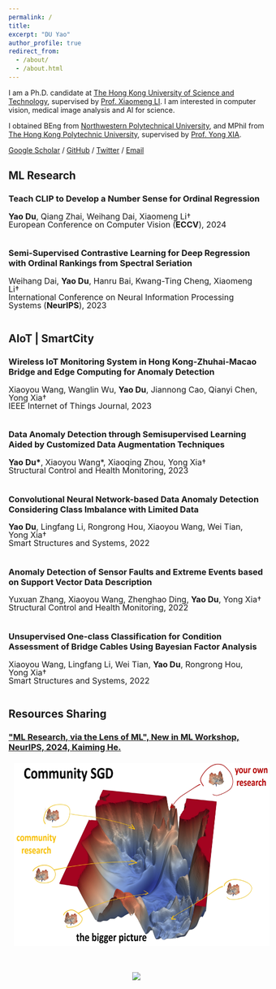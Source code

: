 ```yaml
---
permalink: /
title: 
excerpt: "DU Yao"
author_profile: true
redirect_from: 
  - /about/
  - /about.html
---
```


I am a Ph.D. candidate at [The Hong Kong University of Science and Technology](https://hkust.edu.hk/), supervised by [Prof. Xiaomeng LI](https://xmengli.github.io/). I am interested in computer vision, medical image analysis and AI for science.

I obtained BEng from [Northwestern Polytechnical University](https://en.nwpu.edu.cn/), and MPhil from [The Hong Kong Polytechnic University](https://www.polyu.edu.hk/), supervised by [Prof. Yong XIA](https://www.polyu.edu.hk/cee/~ceyxia/).

[Google Scholar](https://scholar.google.com.hk/citations?user=8krbrWsAAAAJ&hl=zh-CN) / [GitHub](https://github.com/duyao-art) / [Twitter](https://twitter.com/yao53513502) / [Email](mailto:ydubf@connect.ust.hk)


ML Research
-----

### Teach CLIP to Develop a Number Sense for Ordinal Regression
<p style="line-height:1.0">
<font size="3">
<strong>Yao Du</strong>, Qiang Zhai, Weihang Dai, Xiaomeng Li†<br />
European Conference on Computer Vision  (<strong>ECCV</strong>), 2024<br />
<br />
</font>
</p>

### Semi-Supervised Contrastive Learning for Deep Regression with Ordinal Rankings from Spectral Seriation
<p style="line-height:1.0">
<font size="3">
Weihang Dai, <strong>Yao Du</strong>, Hanru Bai, Kwang-Ting Cheng, Xiaomeng Li†<br />
International Conference on Neural Information Processing Systems (<strong>NeurIPS</strong>), 2023<br />
<br />
</font>
</p>




AIoT | SmartCity
-----

### Wireless IoT Monitoring System in Hong Kong-Zhuhai-Macao Bridge and Edge Computing for Anomaly Detection
<p style="line-height:1.0">
<font size="3">
Xiaoyou Wang, Wanglin Wu, <strong>Yao Du</strong>, Jiannong Cao, Qianyi Chen, Yong Xia†<br />
IEEE Internet of Things Journal, 2023<br />
<br />
</font>
</p>

### Data Anomaly Detection through Semisupervised Learning Aided by Customized Data Augmentation Techniques
<p style="line-height:1.0">
<font size="3">
<strong>Yao Du*</strong>, Xiaoyou Wang*, Xiaoqing Zhou, Yong Xia†<br />
Structural Control and Health Monitoring, 2023<br />
<br />
</font>
</p>

### Convolutional Neural Network-based Data Anomaly Detection Considering Class Imbalance with Limited Data
<p style="line-height:1.0">
<font size="3">
<strong>Yao Du</strong>, Lingfang Li, Rongrong Hou, Xiaoyou Wang, Wei Tian, Yong Xia†<br />
Smart Structures and Systems, 2022<br />
<br />
</font>
</p>

### Anomaly Detection of Sensor Faults and Extreme Events based on Support Vector Data Description
<p style="line-height:1.0">
<font size="3">
Yuxuan Zhang, Xiaoyou Wang, Zhenghao Ding, <strong>Yao Du</strong>, Yong Xia†<br />
Structural Control and Health Monitoring, 2022<br />
<br />
</font>
</p>

### Unsupervised One-class Classification for Condition Assessment of Bridge Cables Using Bayesian Factor Analysis
<p style="line-height:1.0">
<font size="3">
Xiaoyou Wang, Lingfang Li, Wei Tian, <strong>Yao Du</strong>, Rongrong Hou, Yong Xia†<br />
Smart Structures and Systems, 2022<br />
<br />
</font>
</p>

Resources Sharing
-----

### ["ML Research, via the Lens of ML", New in ML Workshop, NeurIPS, 2024, Kaiming He.](https://people.csail.mit.edu/kaiming/neurips2024workshop/neurips2024_newinml_kaiming.pdf)
<img style="float:center; margin:5px 10px" src="../images/researchSGD.png" width="660" height="360">
<p style="line-height:1.0">
<font size="3">
<br />
</font>
</p>


<div align="center"> <a href='https://mapmyvisitors.com/web/1bvj8'  title='Visit tracker'><img src='https://mapmyvisitors.com/map.png?cl=d8d5e0&w=350&t=tt&d=XEcyH9e1QZFMco1HsD_izASEyJSFdpOMrQKw8pEyEhk&co=2288d1&ct=190303'/></a>

